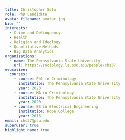 ```yaml
---
title: Christopher Seto
role: PhD Candidate
avatar_filename: avatar.jpg
bio: ""
interests:
  - Crime and Delinquency
  - Health
  - Religion and Ideology
  - Quantitative Methods
  - Big Data Analytics
organizations:
  - name: The Pennsylvania State University
    url: https://sociology.la.psu.edu/people/chs37
education:
  courses:
    - course: PhD in Criminology
      institution: The Pennsylvania State University
      year: 2023
    - course: MA in Criminology
      institution: The Pennsylvania State University
      year: 2020
    - course: BS in Electrical Engineering
      institution: Hope College
      year: 2016
email: chs37@psu.edu
superuser: true
highlight_name: true
---
```

